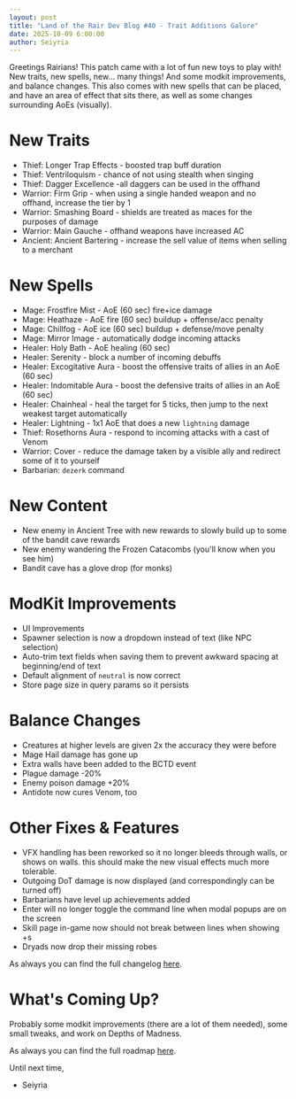 ```yaml
---
layout: post
title: "Land of the Rair Dev Blog #40 - Trait Additions Galore"
date: 2025-10-09 6:00:00
author: Seiyria
---
```


Greetings Rairians! This patch came with a lot of fun new toys to play with! New traits, new spells, new... many things! And some modkit improvements, and balance changes. This also comes with new spells that can be placed, and have an area of effect that sits there, as well as some changes surrounding AoEs (visually).

# New Traits 

- Thief: Longer Trap Effects - boosted trap buff duration
- Thief: Ventriloquism - chance of not using stealth when singing
- Thief: Dagger Excellence -all daggers can be used in the offhand 
- Warrior: Firm Grip - when using a single handed weapon and no offhand, increase the tier by 1
- Warrior: Smashing Board - shields are treated as maces for the purposes of damage
- Warrior: Main Gauche - offhand weapons have increased AC
- Ancient: Ancient Bartering - increase the sell value of items when selling to a merchant
# New Spells

- Mage: Frostfire Mist - AoE (60 sec) fire+ice damage
- Mage: Heathaze - AoE fire (60 sec) buildup + offense/acc penalty
- Mage: Chillfog - AoE ice (60 sec) buildup + defense/move penalty
- Mage: Mirror Image - automatically dodge incoming attacks
- Healer: Holy Bath - AoE healing (60 sec)
- Healer: Serenity - block a number of incoming debuffs
- Healer: Excogitative Aura - boost the offensive traits of allies in an AoE (60 sec)
- Healer: Indomitable Aura - boost the defensive traits of allies in an AoE (60 sec)
- Healer: Chainheal - heal the target for 5 ticks, then jump to the next weakest target automatically
- Healer: Lightning - 1x1 AoE that does a new `lightning` damage
- Thief: Rosethorns Aura - respond to incoming attacks with a cast of Venom
- Warrior: Cover - reduce the damage taken by a visible ally and redirect some of it to yourself
- Barbarian: `dezerk` command
# New Content

- New enemy in Ancient Tree with new rewards to slowly build up to some of the bandit cave rewards
- New enemy wandering the Frozen Catacombs (you'll know when you see him)
- Bandit cave has a glove drop (for monks)

# ModKit Improvements

- UI Improvements
- Spawner selection is now a dropdown instead of text (like NPC selection)
- Auto-trim text fields when saving them to prevent awkward spacing at beginning/end of text
- Default alignment of `neutral` is now correct
- Store page size in query params so it persists
# Balance Changes

- Creatures at higher levels are given 2x the accuracy they were before
- Mage Hail damage has gone up
- Extra walls have been added to the BCTD event
- Plague damage -20%
- Enemy poison damage +20%
- Antidote now cures Venom, too

# Other Fixes & Features

- VFX handling has been reworked so it no longer bleeds through walls, or shows on walls. this should make the new visual effects much more tolerable.
- Outgoing DoT damage is now displayed (and correspondingly can be turned off)
- Barbarians have level up achievements added
- Enter will no longer toggle the command line when modal popups are on the screen
- Skill page in-game now should not break between lines when showing +s
- Dryads now drop their missing robes

As always you can find the full changelog [here](https://github.com/LandOfTheRair/LandOfTheRair/blob/master/CHANGELOG.md).

# What's Coming Up?

Probably some modkit improvements (there are a lot of them needed), some small tweaks, and work on Depths of Madness.

As always you can find the full roadmap [here](https://github.com/orgs/LandOfTheRair/projects/2/views/1).

Until next time,

- Seiyria
